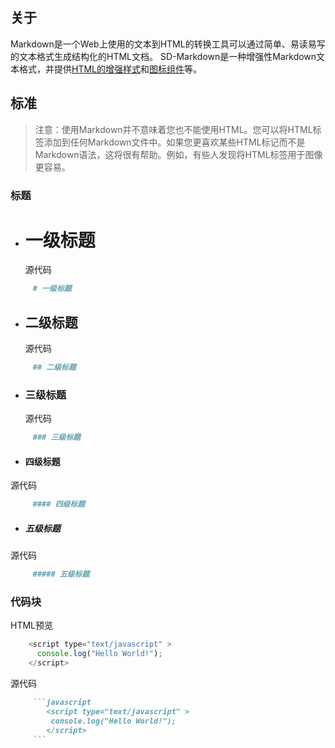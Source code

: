 ## 关于
Markdown是一个Web上使用的文本到HTML的转换工具可以通过简单、易读易写的文本格式生成结构化的HTML文档。
SD-Markdown是一种增强性Markdown文本格式，并提供[HTML的增强样式](plus.html)和[图标组件](iconfont.html)等。
## 标准
>  注意：使用Markdown并不意味着您也不能使用HTML。您可以将HTML标签添加到任何Markdown文件中。如果您更喜欢某些HTML标记而不是Markdown语法，这将很有帮助。例如，有些人发现将HTML标签用于图像更容易。

### 标题 
* # 一级标题
  源代码
```markdown
	 # 一级标题
```
*  ## 二级标题
   源代码
```markdown
	 ## 二级标题
```
* ### 三级标题
  源代码
```markdown
	 ### 三级标题
```
*  #### 四级标题
  源代码
```markdown
	 #### 四级标题
```
*  ##### 五级标题
  源代码
```markdown
	 ##### 五级标题
```
	 
### 代码块
HTML预览
```javascript
	<script type="text/javascript" >
	  console.log("Hello World!");
	</script> 
```
源代码
```markdown
	 ```javascript
		<script type="text/javascript" >
	     console.log("Hello World!");
	    </script> 
	 ```
```

 
  